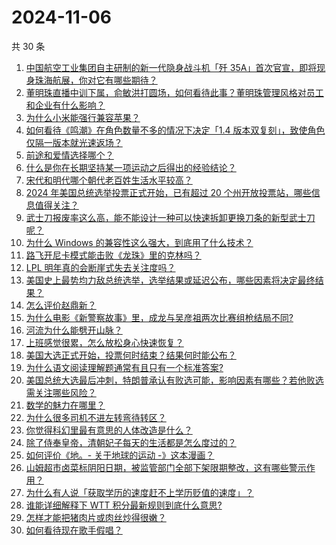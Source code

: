 # 2024-11-06

共 30 条

<!-- BEGIN ZHIHUVIDEO -->
<!-- 最后更新时间 Wed Nov 06 2024 00:14:38 GMT+0800 (China Standard Time) -->
1. [中国航空工业集团自主研制的新一代隐身战斗机「歼 35A」首次官宣，即将现身珠海航展，你对它有哪些期待？](https://www.zhihu.com/question/3186589873)
1. [董明珠直播中训下属，俞敏洪打圆场，如何看待此事？董明珠管理风格对员工和企业有什么影响？](https://www.zhihu.com/question/3197272301)
1. [为什么小米能强行兼容苹果？](https://www.zhihu.com/question/2887093068)
1. [如何看待《鸣潮》在角色数量不多的情况下决定「1.4 版本双复刻」，致使角色仅隔一版本就光速返场？](https://www.zhihu.com/question/3089629316)
1. [前途和爱情选择哪个？](https://www.zhihu.com/question/822968100)
1. [什么是你在长期坚持某一项运动之后得出的经验结论？](https://www.zhihu.com/question/603822135)
1. [宋代和明代哪个朝代老百姓生活水平较高？](https://www.zhihu.com/question/668394289)
1. [2024 年美国总统选举投票正式开始，已有超过 20 个州开放投票站，哪些信息值得关注？](https://www.zhihu.com/question/3204234396)
1. [武士刀报废率这么高，能不能设计一种可以快速拆卸更换刀条的新型武士刀呢？](https://www.zhihu.com/question/2938421664)
1. [为什么 Windows 的兼容性这么强大，到底用了什么技术？](https://www.zhihu.com/question/266103113)
1. [路飞开尼卡模式能击败《龙珠》里的克林吗？](https://www.zhihu.com/question/625905145)
1. [LPL 明年真的会断崖式失去关注度吗？](https://www.zhihu.com/question/3092810874)
1. [美国史上最势均力敌总统选举，选举结果或延迟公布，哪些因素将决定最终结果？](https://www.zhihu.com/question/3233115837)
1. [怎么评价赵鼎新？](https://www.zhihu.com/question/21239348)
1. [为什么电影《新警察故事》里，成龙与吴彦祖两次比赛组枪结局不同?](https://www.zhihu.com/question/404292608)
1. [河流为什么能劈开山脉？](https://www.zhihu.com/question/667344178)
1. [上班感觉很累，怎么放松身心快速恢复？](https://www.zhihu.com/question/3138834070)
1. [美国大选正式开始，投票何时结束？结果何时能公布？](https://www.zhihu.com/question/3186246267)
1. [为什么语文阅读理解题通常有且只有一个标准答案?](https://www.zhihu.com/question/2988934215)
1. [美国总统大选最后冲刺，特朗普承认有败选可能，影响因素有哪些？若他败选需关注哪些风险？](https://www.zhihu.com/question/3071028647)
1. [数学的魅力在哪里？](https://www.zhihu.com/question/661689000)
1. [为什么很多司机不进左转弯待转区？](https://www.zhihu.com/question/2920489680)
1. [你觉得科幻里最有意思的人体改造是什么？](https://www.zhihu.com/question/628041360)
1. [除了侍奉皇帝，清朝妃子每天的生活都是怎么度过的？](https://www.zhihu.com/question/457640119)
1. [如何评价《地。- 关于地球的运动 -》这本漫画？](https://www.zhihu.com/question/512587521)
1. [山姆超市卤菜标阴阳日期，被监管部门全部下架限期整改，这有哪些警示作用？](https://www.zhihu.com/question/2613543045)
1. [为什么有人说「获取学历的速度赶不上学历贬值的速度」？](https://www.zhihu.com/question/2574568487)
1. [谁能详细解释下 WTT 积分最新规则到底什么意思?](https://www.zhihu.com/question/3143975627)
1. [怎样才能把猪肉片或肉丝炒得很嫩？](https://www.zhihu.com/question/495445752)
1. [如何看待现在歌手假唱？](https://www.zhihu.com/question/534164359)
<!-- END ZHIHUVIDEO -->
